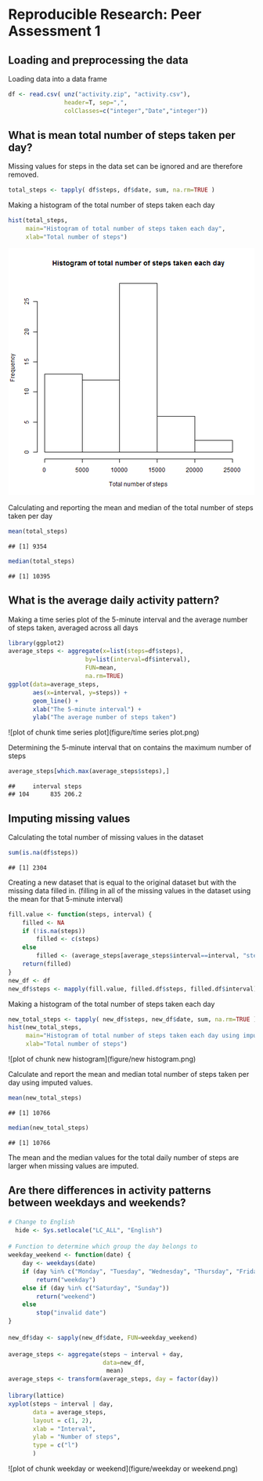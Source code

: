 # Reproducible Research: Peer Assessment 1

## Loading and preprocessing the data
Loading data into a data frame 

```r
df <- read.csv( unz("activity.zip", "activity.csv"), 
                header=T, sep=",", 
                colClasses=c("integer","Date","integer"))
```

## What is mean total number of steps taken per day?
Missing values for steps in the data set can be ignored and are therefore removed.

```r
total_steps <- tapply( df$steps, df$date, sum, na.rm=TRUE )
```

Making a histogram of the total number of steps taken each day

```r
hist(total_steps, 
     main="Histogram of total number of steps taken each day",
     xlab="Total number of steps")
```

![plot of chunk histogram](figure/histogram.png) 

Calculating and reporting the mean and median of the total number of steps taken per day

```r
mean(total_steps)
```

```
## [1] 9354
```

```r
median(total_steps)
```

```
## [1] 10395
```

## What is the average daily activity pattern?
Making a time series plot of the 5-minute interval and the average number of steps taken, 
averaged across all days


```r
library(ggplot2)
average_steps <- aggregate(x=list(steps=df$steps), 
                      by=list(interval=df$interval),
                      FUN=mean, 
                      na.rm=TRUE)
ggplot(data=average_steps, 
       aes(x=interval, y=steps)) +
       geom_line() +
       xlab("The 5-minute interval") +
       ylab("The average number of steps taken")
```

![plot of chunk time series plot](figure/time series plot.png) 

Determining the 5-minute interval that on contains the maximum number of steps

```r
average_steps[which.max(average_steps$steps),]
```

```
##     interval steps
## 104      835 206.2
```


## Imputing missing values
Calculating the total number of missing values in the dataset 

```r
sum(is.na(df$steps))
```

```
## [1] 2304
```
Creating a new dataset that is equal to the original dataset but with the missing data filled in.
(filling in all of the missing values in the dataset using the mean for that 5-minute interval)

```r
fill.value <- function(steps, interval) {
    filled <- NA
    if (!is.na(steps))
        filled <- c(steps)
    else
        filled <- (average_steps[average_steps$interval==interval, "steps"])
    return(filled)
}
new_df <- df
new_df$steps <- mapply(fill.value, filled.df$steps, filled.df$interval)
```
  
Making a histogram of the total number of steps taken each day

```r
new_total_steps <- tapply( new_df$steps, new_df$date, sum, na.rm=TRUE )
hist(new_total_steps, 
     main="Histogram of total number of steps taken each day using imputed values",
     xlab="Total number of steps")
```

![plot of chunk new histogram](figure/new histogram.png) 

Calculate and report the mean and median total number of steps taken per day
using imputed values. 

```r
mean(new_total_steps)
```

```
## [1] 10766
```

```r
median(new_total_steps)
```

```
## [1] 10766
```

The mean and the median values for the total daily number of steps are larger 
when missing values are imputed.
 

## Are there differences in activity patterns between weekdays and weekends?

```r
# Change to English
  hide <- Sys.setlocale("LC_ALL", "English")

# Function to determine which group the day belongs to
weekday_weekend <- function(date) {
    day <- weekdays(date)
    if (day %in% c("Monday", "Tuesday", "Wednesday", "Thursday", "Friday"))
        return("weekday")
    else if (day %in% c("Saturday", "Sunday"))
        return("weekend")
    else
        stop("invalid date")
}

new_df$day <- sapply(new_df$date, FUN=weekday_weekend)

average_steps <- aggregate(steps ~ interval + day, 
                           data=new_df, 
                            mean)
average_steps <- transform(average_steps, day = factor(day))

library(lattice)
xyplot(steps ~ interval | day, 
       data = average_steps, 
       layout = c(1, 2),
       xlab = "Interval",
       ylab = "Number of steps",
       type = c("l")
       )
```

![plot of chunk weekday or weekend](figure/weekday or weekend.png) 
